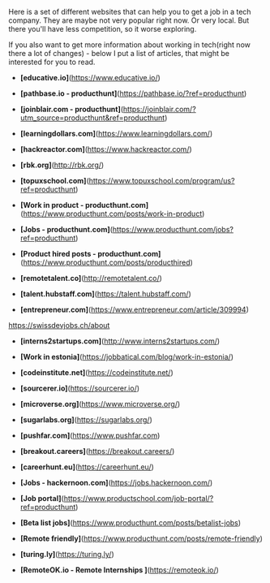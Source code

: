 



Here is a set of different websites that can help you to get a job in a tech company. They are maybe not very popular right now. Or very local. But there you'll have less competition, so it worse exploring.



If you also want to get more information about working in tech(right now there a lot of changes) - below I put a list of articles, that might be interested for you to read.




- **[educative.io]**(https://www.educative.io/)

- **[pathbase.io - producthunt]**(https://pathbase.io/?ref=producthunt)

- **[joinblair.com - producthunt]**(https://joinblair.com/?utm_source=producthunt&ref=producthunt)

- **[learningdollars.com]**(https://www.learningdollars.com/)

- **[hackreactor.com]**(https://www.hackreactor.com/)

- **[rbk.org]**(http://rbk.org/)

- **[topuxschool.com]**(https://www.topuxschool.com/program/us?ref=producthunt)






- **[Work in product - producthunt.com]**(https://www.producthunt.com/posts/work-in-product)



- **[Jobs - producthunt.com]**(https://www.producthunt.com/jobs?ref=producthunt)



- **[Product hired posts - producthunt.com]**(https://www.producthunt.com/posts/producthired)



- **[remotetalent.co]**(http://remotetalent.co/)



- **[talent.hubstaff.com]**(https://talent.hubstaff.com/)



- **[entrepreneur.com]**(https://www.entrepreneur.com/article/309994)



https://swissdevjobs.ch/about


- **[interns2startups.com]**(http://www.interns2startups.com/)



- **[Work in estonia]**(https://jobbatical.com/blog/work-in-estonia/)



- **[codeinstitute.net]**(https://codeinstitute.net/)










- **[sourcerer.io]**(https://sourcerer.io/)
- **[microverse.org]**(https://www.microverse.org/)
- **[sugarlabs.org]**(https://sugarlabs.org/)





- **[pushfar.com]**(https://www.pushfar.com)

- **[breakout.careers]**(https://breakout.careers/)






- **[careerhunt.eu]**(https://careerhunt.eu/)

- **[Jobs - hackernoon.com]**(https://jobs.hackernoon.com/)
- **[Job portal]**(https://www.productschool.com/job-portal/?ref=producthunt)




- **[Beta list jobs]**(https://www.producthunt.com/posts/betalist-jobs)



- **[Remote friendly]**(https://www.producthunt.com/posts/remote-friendly)


- **[turing.ly]**(https://turing.ly/)

- **[RemoteOK.io - Remote Internships ]**(https://remoteok.io/)
